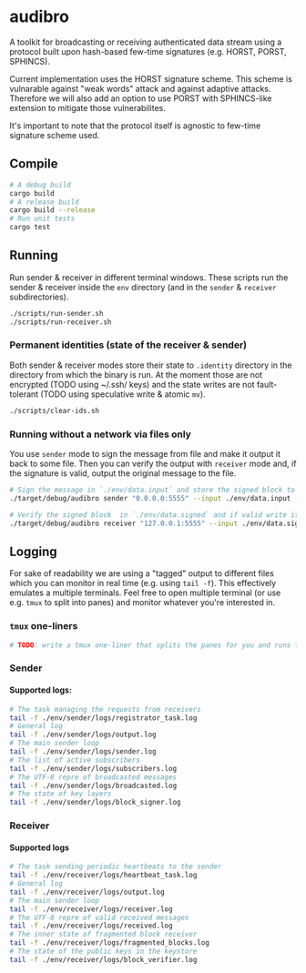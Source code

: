 # audibro

A toolkit for broadcasting or receiving authenticated data stream using a protocol built upon hash-based few-time signatures (e.g. HORST, PORST, SPHINCS).

Current implementation uses the HORST signature scheme. This scheme is vulnarable against "weak words" attack and against adaptive attacks. Therefore we will also add an option to use PORST with SPHINCS-like extension to mitigate those vulnerabilites.

It's important to note that the protocol itself is agnostic to few-time signature scheme used.

## **Compile**

```sh
# A debug build
cargo build
# A release build
cargo build --release
# Run unit tests
cargo test
```

## **Running**

Run sender & receiver in different terminal windows. These scripts run the sender & receiver inside the `env` directory (and in the `sender` & `receiver` subdirectories).

```sh
./scripts/run-sender.sh
./scripts/run-receiver.sh
```

### Permanent identities (state of the receiver & sender)

Both sender & receiver modes store their state to `.identity` directory in the directory from which the binary is run. At the moment those are not encrypted (TODO using ~/.ssh/ keys) and the state writes are not fault-tolerant (TODO using speculative write & atomic `mv`).

```sh
./scripts/clear-ids.sh
```

### Running without a network via files only

You use `sender` mode to sign the message from file and make it output it back to some file.
Then you can verify the output with `receiver` mode and, if the signature is valid, output the original message to the file.

```sh
# Sign the message in `./env/data.input` and store the signed block to `./env/data.signed`
./target/debug/audibro sender "0.0.0.0:5555" --input ./env/data.input --output ./env/data.signed

# Verify the signed block  in `./env/data.signed` and if valid write it to `./env/data.output`
./target/debug/audibro receiver "127.0.0.1:5555" --input ./env/data.signed --output ./env/data.output
```

## **Logging**

For sake of readability we are using a "tagged" output to different files which you can monitor in real time (e.g. using `tail -f`). This effectively emulates a multiple terminals. Feel free to open multiple terminal (or use e.g. `tmux` to split into panes) and monitor whatever you're interested in.

### `tmux` one-liners

```sh
# TODO: write a tmux one-liner that splits the panes for you and runs the belowmentioned commands to live monitor the logs
```

### Sender

#### **Supported logs:**

```sh
# The task managing the requests from receivers
tail -f ./env/sender/logs/registrator_task.log
# General log
tail -f ./env/sender/logs/output.log
# The main sender loop
tail -f ./env/sender/logs/sender.log
# The list of active subscribers
tail -f ./env/sender/logs/subscribers.log
# The UTF-8 repre of broadcasted messages
tail -f ./env/sender/logs/broadcasted.log
# The state of key layers
tail -f ./env/sender/logs/block_signer.log
```

### Receiver

#### **Supported logs**

```sh
# The task sending periodic heartbeats to the sender
tail -f ./env/receiver/logs/heartbeat_task.log
# General log
tail -f ./env/receiver/logs/output.log
# The main sender loop
tail -f ./env/receiver/logs/receiver.log
# The UTF-8 repre of valid received messages
tail -f ./env/receiver/logs/received.log
# The inner state of fragmented block receiver
tail -f ./env/receiver/logs/fragmented_blocks.log
# The state of the public keys in the keystore
tail -f ./env/receiver/logs/block_verifier.log
```
